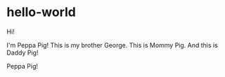 # hello-world
Hi!

I'm Peppa Pig!
This is my brother George.
This is Mommy Pig.
And this is Daddy Pig!

Peppa Pig!
